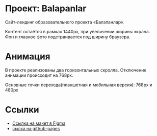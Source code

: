 # Проект: Balapanlar

Сайт-лендинг образовательного проекта «Балапанлар».

Контент остаётся в рамках 1440px, при увеличении ширины экрана.
Фон и главное фото подстраивается под ширину браузера.

# Анимация

В проекте реализованы два горизонтальных скролла.
Отключение анимации происходит на 768px.

Основные точки перехода(планшетная и мобильная версия): 768px и 480px

# Ссылки
* [Ссылка на макет в Figma](https://www.figma.com/file/K9ovZvLBB1qs5AzjYoZNWm/Balapanlar-design?node-id=0%3A1)
* [сылка на github-pages](https://smgvasya.github.io/Balapanlar-test-after-front/)
